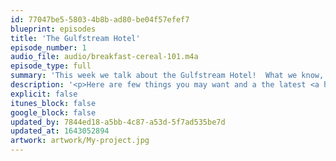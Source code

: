 ```yaml
---
id: 77047be5-5803-4b8b-ad80-be04f57efef7
blueprint: episodes
title: 'The Gulfstream Hotel'
episode_number: 1
audio_file: audio/breakfast-cereal-101.m4a
episode_type: full
summary: 'This week we talk about the Gulfstream Hotel!  What we know, whats happening and where the future lies.'
description: '<p>Here are few things you may want and a the latest <a href="#">presentation</a>.</p><ul><li><p>Planned Development</p></li><li><p>Public meetings</p></li><li><p>Check out the latest notes</p></li><li><p>Meetings info available <a href="#">online</a> and <a href="#">youtube</a>.</p></li><li><p>Don&#039;t miss our next podcast</p></li></ul><p></p>'
explicit: false
itunes_block: false
google_block: false
updated_by: 7844ed18-a5bb-4c87-a53d-5f7ad535be7d
updated_at: 1643052894
artwork: artwork/My-project.jpg
---
```

